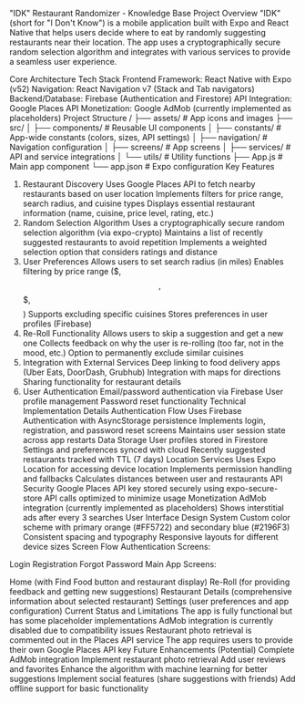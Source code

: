 "IDK" Restaurant Randomizer - Knowledge Base
Project Overview
"IDK" (short for "I Don't Know") is a mobile application built with Expo and React Native that helps users decide where to eat by randomly suggesting restaurants near their location. The app uses a cryptographically secure random selection algorithm and integrates with various services to provide a seamless user experience.

Core Architecture
Tech Stack
Frontend Framework: React Native with Expo (v52)
Navigation: React Navigation v7 (Stack and Tab navigators)
Backend/Database: Firebase (Authentication and Firestore)
API Integration: Google Places API
Monetization: Google AdMob (currently implemented as placeholders)
Project Structure
/
├── assets/ # App icons and images
├── src/
│ ├── components/ # Reusable UI components
│ ├── constants/ # App-wide constants (colors, sizes, API settings)
│ ├── navigation/ # Navigation configuration
│ ├── screens/ # App screens
│ ├── services/ # API and service integrations
│ └── utils/ # Utility functions
├── App.js # Main app component
└── app.json # Expo configuration
Key Features

1. Restaurant Discovery
   Uses Google Places API to fetch nearby restaurants based on user location
   Implements filters for price range, search radius, and cuisine types
   Displays essential restaurant information (name, cuisine, price level, rating, etc.)
2. Random Selection Algorithm
   Uses a cryptographically secure random selection algorithm (via expo-crypto)
   Maintains a list of recently suggested restaurants to avoid repetition
   Implements a weighted selection option that considers ratings and distance
3. User Preferences
   Allows users to set search radius (in miles)
   Enables filtering by price range ($, $$, $$$, $$$$)
   Supports excluding specific cuisines
   Stores preferences in user profiles (Firebase)
4. Re-Roll Functionality
   Allows users to skip a suggestion and get a new one
   Collects feedback on why the user is re-rolling (too far, not in the mood, etc.)
   Option to permanently exclude similar cuisines
5. Integration with External Services
   Deep linking to food delivery apps (Uber Eats, DoorDash, Grubhub)
   Integration with maps for directions
   Sharing functionality for restaurant details
6. User Authentication
   Email/password authentication via Firebase
   User profile management
   Password reset functionality
   Technical Implementation Details
   Authentication Flow
   Uses Firebase Authentication with AsyncStorage persistence
   Implements login, registration, and password reset screens
   Maintains user session state across app restarts
   Data Storage
   User profiles stored in Firestore
   Settings and preferences synced with cloud
   Recently suggested restaurants tracked with TTL (7 days)
   Location Services
   Uses Expo Location for accessing device location
   Implements permission handling and fallbacks
   Calculates distances between user and restaurants
   API Security
   Google Places API key stored securely using expo-secure-store
   API calls optimized to minimize usage
   Monetization
   AdMob integration (currently implemented as placeholders)
   Shows interstitial ads after every 3 searches
   User Interface
   Design System
   Custom color scheme with primary orange (#FF5722) and secondary blue (#2196F3)
   Consistent spacing and typography
   Responsive layouts for different device sizes
   Screen Flow
   Authentication Screens:

Login
Registration
Forgot Password
Main App Screens:

Home (with Find Food button and restaurant display)
Re-Roll (for providing feedback and getting new suggestions)
Restaurant Details (comprehensive information about selected restaurant)
Settings (user preferences and app configuration)
Current Status and Limitations
The app is fully functional but has some placeholder implementations
AdMob integration is currently disabled due to compatibility issues
Restaurant photo retrieval is commented out in the Places API service
The app requires users to provide their own Google Places API key
Future Enhancements (Potential)
Complete AdMob integration
Implement restaurant photo retrieval
Add user reviews and favorites
Enhance the algorithm with machine learning for better suggestions
Implement social features (share suggestions with friends)
Add offline support for basic functionality
